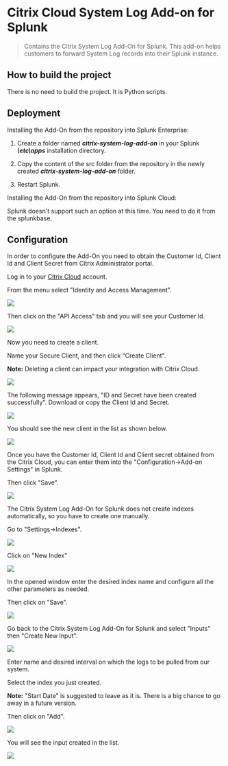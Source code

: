 # Citrix Cloud System Log Add-on for Splunk

> Contains the Citrix System Log Add-On for Splunk. This add-on helps customers to forward System Log records into their Splunk instance.

## How to build the project

There is no need to build the project. It is Python scripts.

## Deployment

Installing the Add-On from the repository into Splunk Enterprise:

1. Create a folder named ***citrix-system-log-add-on*** in your Splunk ***\etc\apps*** installation directory.

2. Copy the content of the src folder from the repository in the newly created ***citrix-system-log-add-on*** folder.

3. Restart Splunk.

Installing the Add-On from the repository into Splunk Cloud:

Splunk doesn't support such an option at this time. You need to do it from the splunkbase.

## Configuration

In order to configure the Add-On you need to obtain the Customer Id, Client Id and Client Secret from Citrix Administrator portal. 

Log in to your [Citrix Cloud](https://cloud.citrix.com) account.

From the menu select "Identity and Access Management".

![](images/cc-menu.png)

Then click on the "API Access" tab and you will see your Customer Id.

![](images/cc-customer-id.png)

Now you need to create a client. 

Name your Secure Client, and then click "Create Client".

**Note:** Deleting a client can impact your integration with Citrix Cloud.

![](images/cc-secure-client-create.png)

The following message appears, "ID and Secret have been created successfully". Download or copy the Client Id and Secret.

![](images/cc-secure-client-created.png)

You should see the new client in the list as shown below.

![](images/cc-secure-client-list.png)

Once you have the Customer Id, Client Id and Client secret obtained from the Citrix Cloud, you can enter them into the "Configuration->Add-on Settings" in Splunk.

Then click "Save".

![](images/add-on-settings.png)

The Citrix System Log Add-On for Splunk does not create indexes automatically, so you have to create one manually.

Go to "Settings->Indexes".

![](images/settings-menu-indexes.png)

Click on "New Index"

![](images/new-index.png)

In the opened window enter the desired index name and configure all the other parameters as needed. 

Then click on "Save".

![](images/index-creation.png)

Go back to the Citrix System Log Add-On for Splunk and select "Inputs" then "Create New Input".

![](images/add-on-new-input.png)

Enter name and desired interval on which the logs to be pulled from our system.

Select the index you just created.

**Note:** "Start Date" is suggested to leave as it is. There is a big chance to go away in a future version. 

Then click on "Add".

![](images/add-on-new-input-creation.png)

You will see the input created in the list.

![](images/add-on-inputs-list.png)
